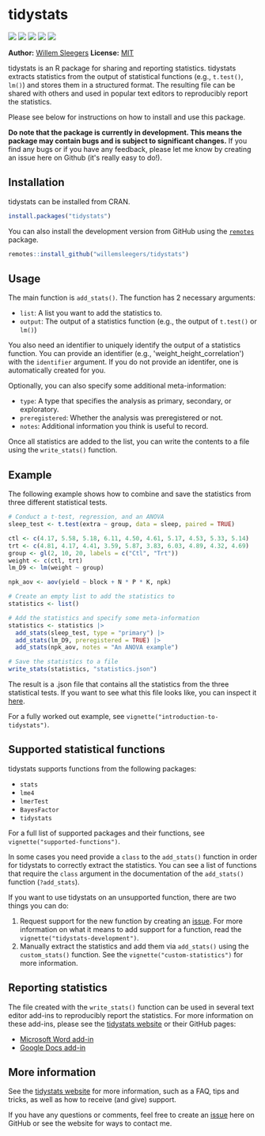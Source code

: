 
<!-- README.md is generated from README.Rmd. Please edit that file -->

# tidystats

<!-- badges: start -->


[![](https://www.r-pkg.org/badges/version/tidystats?color=green)](https://cran.r-project.org/package=tidystats) [![](http://cranlogs.r-pkg.org/badges/grand-total/tidystats?color=green)](https://cran.r-project.org/package=tidystats) [![](http://cranlogs.r-pkg.org/badges/last-month/tidystats?color=green)](https://cran.r-project.org/package=tidystats) [![](http://cranlogs.r-pkg.org/badges/last-week/tidystats?color=green)](https://cran.r-project.org/package=tidystats) [![](https://img.shields.io/badge/doi-10.5281/zenodo.4041859-blue.svg)](https://doi.org/10.5281/zenodo.4041859)
<!-- badges: end -->

**Author:** [Willem Sleegers](https://www.willemsleegers.com/)
**License:** [MIT](https://opensource.org/licenses/MIT)

tidystats is an R package for sharing and reporting statistics. tidystats 
extracts statistics from the output of statistical functions 
(e.g., `t.test()`, `lm()`) and stores them in a structured format. The resulting
file can be shared with others and used in popular text editors to reproducibly 
report the statistics.

Please see below for instructions on how to install and use this package. 

**Do note that the package is currently in development. This means the package 
may contain bugs and is subject to significant changes.** If you find any bugs 
or if you have any feedback, please let me know by creating an issue here on 
Github (it's really easy to do!).

## Installation

tidystats can be installed from CRAN.


```r
install.packages("tidystats")
```

You can also install the development version from GitHub using the 
[`remotes`](https://github.com/r-lib/remotes) package.


```r
remotes::install_github("willemsleegers/tidystats")
```

## Usage

The main function is `add_stats()`. The function has 2 necessary arguments:

- `list`: A list you want to add the statistics to. 
- `output`: The output of a statistics function (e.g., the output of `t.test()` 
  or `lm()`)

You also need an identifier to uniquely identify the output of a statistics
function. You can provide an identifier (e.g., 'weight_height_correlation') with
the `identifier` argument. If you do not provide an identifer, one is 
automatically created for you.

Optionally, you can also specify some additional meta-information: 
- `type`: A type that specifies the analysis as primary, secondary, or 
  exploratory.
- `preregistered`: Whether the analysis was preregistered or not.
- `notes`: Additional information you think is useful to record.

Once all statistics are added to the list, you can write the contents to a 
file using the `write_stats()` function.

## Example

The following example shows how to combine and save the statistics from three
different statistical tests.


```r
# Conduct a t-test, regression, and an ANOVA
sleep_test <- t.test(extra ~ group, data = sleep, paired = TRUE)

ctl <- c(4.17, 5.58, 5.18, 6.11, 4.50, 4.61, 5.17, 4.53, 5.33, 5.14)
trt <- c(4.81, 4.17, 4.41, 3.59, 5.87, 3.83, 6.03, 4.89, 4.32, 4.69)
group <- gl(2, 10, 20, labels = c("Ctl", "Trt"))
weight <- c(ctl, trt)
lm_D9 <- lm(weight ~ group)

npk_aov <- aov(yield ~ block + N * P * K, npk)

# Create an empty list to add the statistics to
statistics <- list()

# Add the statistics and specify some meta-information
statistics <- statistics |>
  add_stats(sleep_test, type = "primary") |>
  add_stats(lm_D9, preregistered = TRUE) |>
  add_stats(npk_aov, notes = "An ANOVA example")

# Save the statistics to a file
write_stats(statistics, "statistics.json")
```

The result is a .json file that contains all the statistics from the three 
statistical tests. If you want to see what this file looks like, you can inspect
it [here](https://github.com/WillemSleegers/tidystats/blob/master/tests/data/main.json).

For a fully worked out example, see `vignette("introduction-to-tidystats")`.

## Supported statistical functions

tidystats supports functions from the following packages:

- `stats`
- `lme4`
- `lmerTest`
- `BayesFactor`
- `tidystats`

For a full list of supported packages and their functions, see 
`vignette("supported-functions")`. 

In some cases you need provide a `class` to the `add_stats()` 
function in order for tidystats to correctly extract the statistics. You can 
see a list of functions that require the `class` argument in the documentation
of the `add_stats()` function (`?add_stats`).

If you want to use tidystats on an unsupported function, there are two things
you can do:

1. Request support for the new function by creating an 
   [issue](https://github.com/WillemSleegers/tidystats/issues). For more 
   information on what it means to add support for a function, read the
   `vignette("tidystats-development")`.
2. Manually extract the statistics and add them via `add_stats()` using the 
   `custom_stats()` function. See the `vignette("custom-statistics")`
   for more information.

## Reporting statistics

The file created with the `write_stats()` function can be used in several text
editor add-ins to reproducibly report the statistics. For more information on 
these add-ins, please see the [tidystats website](https://www.tidystats.io) or 
their GitHub pages:

- [Microsoft Word add-in](https://github.com/WillemSleegers/tidystats-Word-add-in)
- [Google Docs add-in](https://github.com/WillemSleegers/tidystats-Google-Docs-add-in)

## More information

See the [tidystats website](https://www.tidystats.io) for more information, 
such as a FAQ, tips and tricks, as well as how to receive (and give) support. 

If you have any questions or comments, feel free to create an 
[issue](https://github.com/WillemSleegers/tidystats/issues) here on GitHub or 
see the website for ways to contact me.
